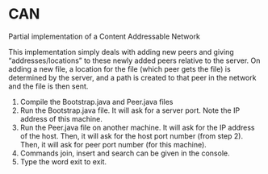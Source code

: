 ﻿# CAN
Partial implementation of a Content Addressable Network

This implementation simply deals with adding new peers and giving “addresses/locations” to these newly added peers relative to the server. On adding a new file, a location for the file (which peer gets the file) is determined by the server, and a path is created to that peer in the network and the file is then sent.

1. Compile the Bootstrap.java and Peer.java files
2. Run the Bootstrap.java file. It will ask for a server port. Note the IP address of this machine.
3. Run the Peer.java file on another machine. It will ask for the IP address of the host. Then, it will ask for the host port number (from step 2). Then, it will ask for peer port number (for this machine).
4. Commands join, insert <filename> and search <filename> can be given in the console. 
5. Type the word exit to exit.
